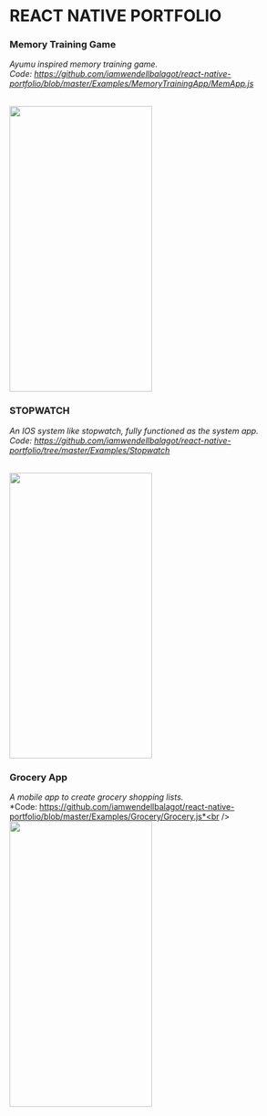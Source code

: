 # REACT NATIVE PORTFOLIO

### Memory Training Game
*Ayumu inspired memory training game.*<br />
*Code:  https://github.com/iamwendellbalagot/react-native-portfolio/blob/master/Examples/MemoryTrainingApp/MemApp.js* <br/><br/>

<img src="https://drive.google.com/uc?export=view&id=1CrD3d43eQZuM4WJqeXpxWZNcsNWQmc6s" width="250" height="500" />
 
### STOPWATCH
*An IOS system like stopwatch, fully functioned as the system app.*<br />
*Code:  https://github.com/iamwendellbalagot/react-native-portfolio/tree/master/Examples/Stopwatch* <br/><br/>

<img src="https://drive.google.com/uc?export=view&id=1CA2wy_LktHB41fdiEKwgXVMFbd6Q84dH" width="250" height="500" />

### Grocery App
*A mobile app to create grocery shopping lists.*<br />
*Code:  https://github.com/iamwendellbalagot/react-native-portfolio/blob/master/Examples/Grocery/Grocery.js*<br /><br />
<img src="https://drive.google.com/uc?export=view&id=1CVcPM98duI7x7IFhS1oBBWS4sqNiGmsr" width="250" height="500" />
